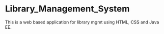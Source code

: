 # Library_Management_System
This is a web based application for library mgmt using HTML, CSS and Java EE.
